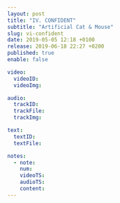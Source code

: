```yaml
---
layout: post
title: "IV. CONFIDENT"
subtitle: "Artificial Cat & Mouse"
slug: vi-confident
date: 2019-05-05 12:18 +0100
release: 2019-06-18 22:27 +0200
published: true
enable: false

video:
  videoID: 
  videoImg: 

audio:
  trackID: 
  trackFile: 
  trackImg: 

text:
  textID: 
  textFile: 

notes:
  - note: 
    num: 
    videoTS: 
    audioTS: 
    content: 
---
```

